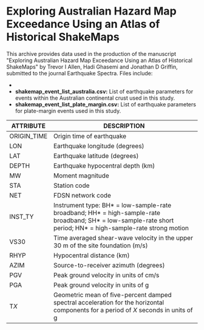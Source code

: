 # Exploring Australian Hazard Map Exceedance Using an Atlas of Historical ShakeMaps

This archive provides data used in the production of the manuscript "Exploring Australian Hazard Map Exceedance Using an Atlas of Historical ShakeMaps" by Trevor I Allen, Hadi Ghasemi and Jonathan D Griffin, submitted to the journal Earthquake Spectra.  Files include:

-
- **shakemap_event_list_australia.csv:** List of earthquake parameters for events within the Australian continental crust used in this study. 
- **shakemap_event_list_plate_margin.csv:** List of earthquake parameters for plate-margin events used in this study.


| ATTRIBUTE | DESCRIPTION |
| --------- | ----------- |
| ORIGIN_TIME | Origin time of earthquake |
| LON | Earthquake longitude (degrees) |
| LAT | Earthquake latitude (degrees) |
| DEPTH | Earthquake hypocentral depth (km) |
| MW | Moment magnitude |
| STA | Station code |
| NET | FDSN network code |
| INST_TY | Instrument type: BH* = low-sample-rate broadband; HH* = high-sample-rate broadband; SH* = low-sample-rate short period; HN* = high-sample-rate strong motion |
| VS30 | Time averaged shear-wave velocity in the upper 30 m of the site foundation (m/s) |
| RHYP | Hypocentral distance (km) |
| AZIM | Source-to-receiver azimuth (degrees) |
| PGV | Peak ground velocity in units of cm/s |
| PGA | Peak ground velocity in units of g |
| T*X* | Geometric mean of five-percent damped spectral acceleration for the horizontal components for a period of *X* seconds in units of g |


